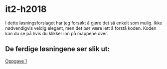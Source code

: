 # it2-h2018
I dette løsningsforslaget har jeg forsøkt å gjøre det så enkelt som mulig. Ikke nødvendigvis veldig elegant, men det bør være lett å forstå koden. Koden kan du se på hvis du klikker inn på mappene over.

## De ferdige løsningene ser slik ut:
[Oppgave 1](https://gloer.github.io/it2-h2018/oppgave-1/)
